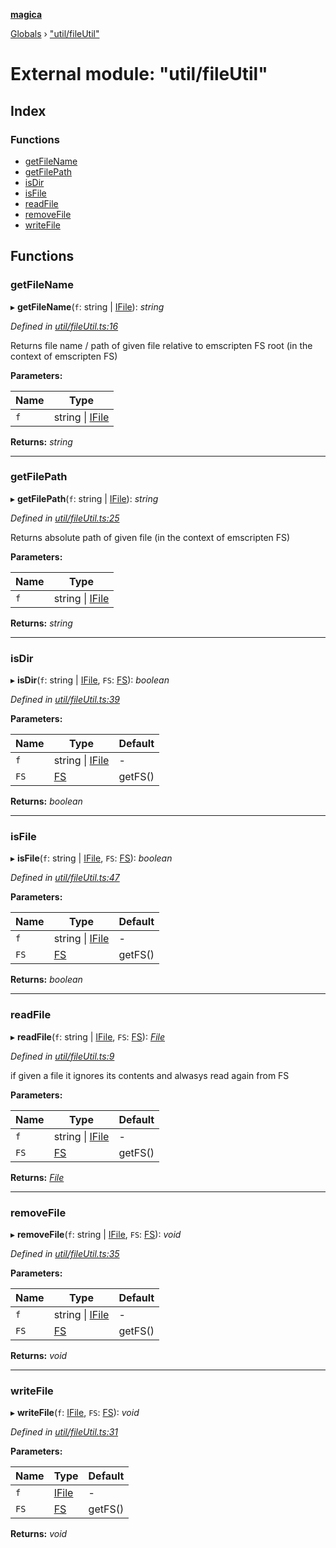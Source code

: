 **[magica](../README.md)**

[Globals](../README.md) › ["util/fileUtil"](_util_fileutil_.md)

# External module: "util/fileUtil"

## Index

### Functions

* [getFileName](_util_fileutil_.md#getfilename)
* [getFilePath](_util_fileutil_.md#getfilepath)
* [isDir](_util_fileutil_.md#isdir)
* [isFile](_util_fileutil_.md#isfile)
* [readFile](_util_fileutil_.md#readfile)
* [removeFile](_util_fileutil_.md#removefile)
* [writeFile](_util_fileutil_.md#writefile)

## Functions

###  getFileName

▸ **getFileName**(`f`: string | [IFile](../interfaces/_types_.ifile.md)): *string*

*Defined in [util/fileUtil.ts:16](https://github.com/cancerberoSgx/magica/blob/64330f2/src/util/fileUtil.ts#L16)*

Returns file name / path of given file relative to emscripten FS root  (in the context of emscripten FS)

**Parameters:**

Name | Type |
------ | ------ |
`f` | string \| [IFile](../interfaces/_types_.ifile.md) |

**Returns:** *string*

___

###  getFilePath

▸ **getFilePath**(`f`: string | [IFile](../interfaces/_types_.ifile.md)): *string*

*Defined in [util/fileUtil.ts:25](https://github.com/cancerberoSgx/magica/blob/64330f2/src/util/fileUtil.ts#L25)*

Returns absolute path of given file (in the context of emscripten FS)

**Parameters:**

Name | Type |
------ | ------ |
`f` | string \| [IFile](../interfaces/_types_.ifile.md) |

**Returns:** *string*

___

###  isDir

▸ **isDir**(`f`: string | [IFile](../interfaces/_types_.ifile.md), `FS`: [FS](../interfaces/_file_emscriptenfs_.fs.md)): *boolean*

*Defined in [util/fileUtil.ts:39](https://github.com/cancerberoSgx/magica/blob/64330f2/src/util/fileUtil.ts#L39)*

**Parameters:**

Name | Type | Default |
------ | ------ | ------ |
`f` | string \| [IFile](../interfaces/_types_.ifile.md) | - |
`FS` | [FS](../interfaces/_file_emscriptenfs_.fs.md) |  getFS() |

**Returns:** *boolean*

___

###  isFile

▸ **isFile**(`f`: string | [IFile](../interfaces/_types_.ifile.md), `FS`: [FS](../interfaces/_file_emscriptenfs_.fs.md)): *boolean*

*Defined in [util/fileUtil.ts:47](https://github.com/cancerberoSgx/magica/blob/64330f2/src/util/fileUtil.ts#L47)*

**Parameters:**

Name | Type | Default |
------ | ------ | ------ |
`f` | string \| [IFile](../interfaces/_types_.ifile.md) | - |
`FS` | [FS](../interfaces/_file_emscriptenfs_.fs.md) |  getFS() |

**Returns:** *boolean*

___

###  readFile

▸ **readFile**(`f`: string | [IFile](../interfaces/_types_.ifile.md), `FS`: [FS](../interfaces/_file_emscriptenfs_.fs.md)): *[File](../classes/_file_file_.file.md)*

*Defined in [util/fileUtil.ts:9](https://github.com/cancerberoSgx/magica/blob/64330f2/src/util/fileUtil.ts#L9)*

if given a file it ignores its contents and alwasys read again from FS

**Parameters:**

Name | Type | Default |
------ | ------ | ------ |
`f` | string \| [IFile](../interfaces/_types_.ifile.md) | - |
`FS` | [FS](../interfaces/_file_emscriptenfs_.fs.md) |  getFS() |

**Returns:** *[File](../classes/_file_file_.file.md)*

___

###  removeFile

▸ **removeFile**(`f`: string | [IFile](../interfaces/_types_.ifile.md), `FS`: [FS](../interfaces/_file_emscriptenfs_.fs.md)): *void*

*Defined in [util/fileUtil.ts:35](https://github.com/cancerberoSgx/magica/blob/64330f2/src/util/fileUtil.ts#L35)*

**Parameters:**

Name | Type | Default |
------ | ------ | ------ |
`f` | string \| [IFile](../interfaces/_types_.ifile.md) | - |
`FS` | [FS](../interfaces/_file_emscriptenfs_.fs.md) |  getFS() |

**Returns:** *void*

___

###  writeFile

▸ **writeFile**(`f`: [IFile](../interfaces/_types_.ifile.md), `FS`: [FS](../interfaces/_file_emscriptenfs_.fs.md)): *void*

*Defined in [util/fileUtil.ts:31](https://github.com/cancerberoSgx/magica/blob/64330f2/src/util/fileUtil.ts#L31)*

**Parameters:**

Name | Type | Default |
------ | ------ | ------ |
`f` | [IFile](../interfaces/_types_.ifile.md) | - |
`FS` | [FS](../interfaces/_file_emscriptenfs_.fs.md) |  getFS() |

**Returns:** *void*